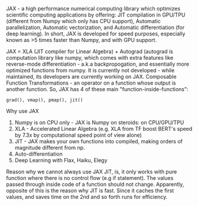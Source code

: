 JAX - a high performance numerical computing library which optimizes scientific computing applications by offering:
JIT compilation in GPU/TPU (different from Numpy which only has CPU support), Automatic parallelization, Automatic vectorization, and Automatic differentiation (for deep learning). In short, JAX is developed for speed purposes, especially known as >5 times faster than Numpy, and with GPU support.

JAX = XLA (JIT compiler for Linear Algebra) + Autograd (autograd is computation library like numpy, which comes with extra features like reverse-mode differentiation - a.k.a backpropogation, and essentially more optimized  functions from numpy. It is currently not developed - while maintained, its developers are currently working on JAX.
Composable Function Transformations - an operator on a function whose output is another function. So, JAX has 4 of these main "function-inside-functions": 
```
grad(), vmap(), pmap(), jit()
```
Why use JAX
1. Numpy is on CPU only - JAX is Numpy on steroids: on CPU/GPU/TPU
2. XLA - Accelerated Linear Algebra (e.g. XLA from TF boost BERT's speed by 7.3x by computational speed point of view alone)
3. JIT - JAX makes your own functions into compiled, making orders of magnitude different from np.
4. Auto-differentiation
5. Deep Learning with   Flax, Haiku, Elegy

Reason why we cannot always use JAX JIT, is, it only works with pure function where there is no control flow (e.g if statement). The values passed through inside code of a function should not change. Apparently, opposite of this is the reason why JIT is fast. Since it caches the first values, and saves time on the 2nd and so forth runs for efficiency.

